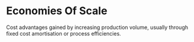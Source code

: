 # Economies Of Scale

Cost advantages gained by increasing production volume, usually through fixed cost amortisation or process efficiencies.
